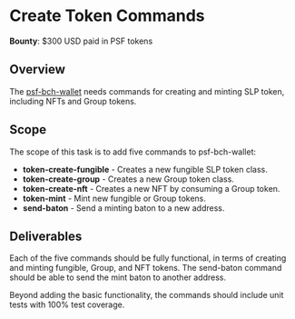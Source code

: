 # Create Token Commands

**Bounty**: $300 USD paid in PSF tokens

## Overview

The [psf-bch-wallet](https://github.com/Permissionless-Software-Foundation/psf-bch-wallet) needs commands for creating and minting SLP token, including NFTs and Group tokens.

## Scope
The scope of this task is to add five commands to psf-bch-wallet:
- **token-create-fungible** - Creates a new fungible SLP token class.
- **token-create-group** - Creates a new Group token class.
- **token-create-nft** - Creates a new NFT by consuming a Group token.
- **token-mint** - Mint new fungible or Group tokens.
- **send-baton** - Send a minting baton to a new address.

## Deliverables

Each of the five commands should be fully functional, in terms of creating and minting fungible, Group, and NFT tokens. The send-baton command should be able to send the mint baton to another address.

Beyond adding the basic functionality, the commands should include unit tests with 100% test coverage.
